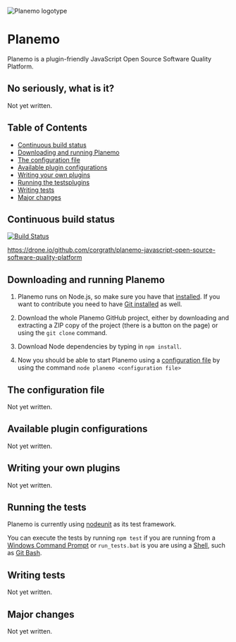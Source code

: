 ![Planemo logotype](https://raw.github.com/corgrath/planemo-javascript-open-source-software-quality-platform/master/resources/planemo_github_version.png)



Planemo
=================================================

Planemo is a plugin-friendly JavaScript Open Source Software Quality Platform.

No seriously, what is it?
-------------------------------------------------
Not yet written.


Table of Contents
-------------------------------------------------
 * [Continuous build status](#continuous-build-status)
 * [Downloading and running Planemo](#downloading-and-running-planemo)
 * [The configuration file](#the-configuration-file)
 * [Available plugin configurations](#available-plugin-configurations)
 * [Writing your own plugins](#writing-your-own-plugins)
 * [Running the testsplugins](#running-the-tests)
 * [Writing tests](#writing-tests)
 * [Major changes](#major-changes)



Continuous build status
-------------------------------------------------
[![Build Status](https://drone.io/github.com/corgrath/planemo-javascript-open-source-software-quality-platform/status.png)](https://drone.io/github.com/corgrath/planemo-javascript-open-source-software-quality-platform/latest)

https://drone.io/github.com/corgrath/planemo-javascript-open-source-software-quality-platform



Downloading and running Planemo
-------------------------------------------------

1. Planemo runs on Node.js, so make sure you have that [installed](http://nodejs.org/). If you want to contribute you need to have [Git installed](https://help.github.com/articles/set-up-git/) as well.

2. Download the whole Planemo GitHub project, either by downloading and extracting a ZIP copy of the project (there is a button on the page) or using the `git clone` command.

3. Download Node dependencies by typing in `npm install`.

4. Now you should be able to start Planemo using a [configuration file](#the-configuration-file) by using the command `node planemo <configuration file>`






The configuration file
-------------------------------------------------
Not yet written.



Available plugin configurations
-------------------------------------------------
Not yet written.



Writing your own plugins
-------------------------------------------------
Not yet written.



Running the tests
-------------------------------------------------
Planemo is currently using [nodeunit](https://github.com/caolan/nodeunit) as its test framework.

You can execute the tests by running `npm test` if you are running from a [Windows Command Prompt][1] or `run_tests.bat` is you are using a [Shell][0], such as [Git Bash][3].



Writing tests
-------------------------------------------------
Not yet written.



Major changes
-------------------------------------------------
Not yet written.



[0]: http://en.wikipedia.org/wiki/Shell_%28computing%29
[1]: http://en.wikipedia.org/wiki/Command_Prompt
[3]: http://git-scm.com/downloads